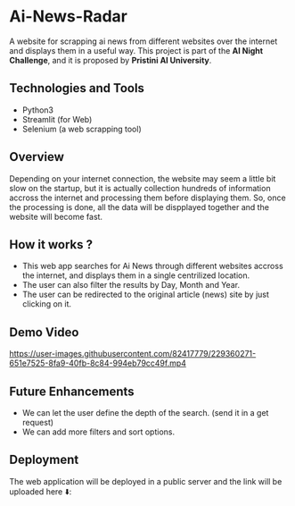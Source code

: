 # Ai-News-Radar
A website for scrapping ai news from different websites over the internet and displays them in a useful way.
This project is part of the **AI Night Challenge**, and it is proposed by **Pristini AI University**.

## Technologies and Tools
- Python3
- Streamlit (for Web)
- Selenium (a web scrapping tool)

## Overview
Depending on your internet connection, the website may seem a little bit slow on the startup, but it is actually
collection hundreds of information accross the internet and processing them before displaying them. 
So, once the processing is done, all the data will be dispplayed together and the website will become fast.

## How it works ?
- This web app searches for Ai News through different websites accross the internet, and displays 
them in a single centrilized location.
- The user can also filter the results by Day, Month and Year.
- The user can be redirected to the original article (news) site by just clicking on it.

## Demo Video








https://user-images.githubusercontent.com/82417779/229360271-651e7525-8fa9-40fb-8c84-994eb79cc49f.mp4










## Future Enhancements
- We can let the user define the depth of the search. (send it in a get request)
- We can add more filters and sort options.

## Deployment
The web application will be deployed in a public server and the link will be uploaded here ⬇️:
